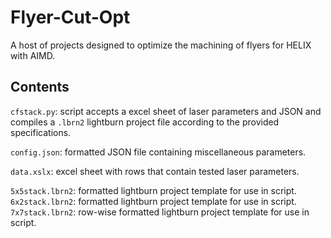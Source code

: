 # Flyer-Cut-Opt
A host of projects designed to optimize the machining of flyers for HELIX with AIMD. 

## Contents
`cfstack.py`: script accepts a excel sheet of laser parameters and JSON and compiles a `.lbrn2` lightburn project file according to the provided specifications.

`config.json`: formatted JSON file containing miscellaneous parameters. 

`data.xslx`: excel sheet with rows that contain tested laser parameters.

`5x5stack.lbrn2`: formatted lightburn project template for use in script.
`6x2stack.lbrn2`: formatted lightburn project template for use in script.
`7x7stack.lbrn2`: row-wise formatted lightburn project template for use in script.
